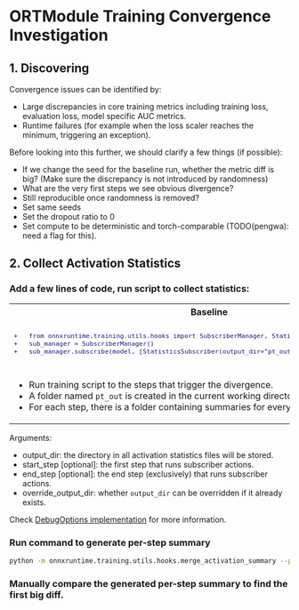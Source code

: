 # ORTModule Training Convergence Investigation

## 1. Discovering

Convergence issues can be identified by:
- Large discrepancies in core training metrics including training loss, evaluation loss, model specific AUC metrics.
- Runtime failures (for example when the loss scaler reaches the minimum, triggering an exception).

Before looking into this further, we should clarify a few things (if possible):
- If we change the seed for the baseline run, whether the metric diff is big?
  (Make sure the discrepancy is not introduced by randomness)
- What are the very first steps we see obvious divergence?
- Still reproducible once randomness is removed?
- Set same seeds
- Set the dropout ratio to 0
- Set compute to be deterministic and torch-comparable (TODO(pengwa): need a flag for this).


## 2. Collect Activation Statistics

### Add a few lines of code, run script to collect statistics:

<table>
<tr>
<th>Baseline</th>
<th>ORTModule</th>
</tr>
<tr>
<td>
<sub>

```diff
+	from onnxruntime.training.utils.hooks import SubscriberManager, StatisticsSubscriber
+	sub_manager = SubscriberManager()
+	sub_manager.subscribe(model, [StatisticsSubscriber(output_dir="pt_out", override_output_dir=True)])
```

</sub>
</td>
<td>
<sub>

```diff
	model = ORTModule(model)
+	from onnxruntime.training.utils.hooks import SubscriberManager, StatisticsSubscriber
+	sub_manager = SubscriberManager()
+	sub_manager.subscribe(model, [StatisticsSubscriber(output_dir="ort_out", override_output_dir=True)])
```

</sub>
</td>
</tr>

<tr>
<td>

- Run training script to the steps that trigger the divergence.
- A folder named `pt_out` is created in the current working directory.
- For each step, there is a folder containing summaries for every activation tensor.

</td>
<td>


- Run training script to the steps that trigger the divergence.
- Similarly, a folder named `ort_out` is created in the current working directory.
- `StatisticsSubscriber` can be subscribed before OR after wrapping ORTModule.

</td>
</tr>
</table>


Arguments:
- output_dir: the directory in all activation statistics files will be stored.
- start_step [optional]: the first step that runs subscriber actions.
- end_step [optional]: the end step (exclusively) that runs subscriber actions.
- override_output_dir: whether `output_dir` can be overridden if it already exists.

Check [DebugOptions implementation](../orttraining/orttraining/python/training/utils/hooks/_statistics_subscriber.py)  for more information.

### Run command to generate per-step summary

```bash
python -m onnxruntime.training.utils.hooks.merge_activation_summary --pt_dir pt_out --ort_dir ort_out --output_dir /tmp/output
```

### Manually compare the generated per-step summary to find the first big diff.
